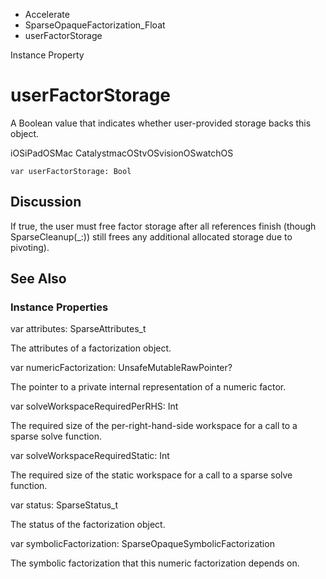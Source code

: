 

- Accelerate
- SparseOpaqueFactorization_Float
-  userFactorStorage 

Instance Property

# userFactorStorage

A Boolean value that indicates whether user-provided storage backs this object.

iOSiPadOSMac CatalystmacOStvOSvisionOSwatchOS

``` source
var userFactorStorage: Bool
```

## Discussion

If true, the user must free factor storage after all references finish (though SparseCleanup(_:)) still frees any additional allocated storage due to pivoting).

## See Also

### Instance Properties

var attributes: SparseAttributes_t

The attributes of a factorization object.

var numericFactorization: UnsafeMutableRawPointer?

The pointer to a private internal representation of a numeric factor.

var solveWorkspaceRequiredPerRHS: Int

The required size of the per-right-hand-side workspace for a call to a sparse solve function.

var solveWorkspaceRequiredStatic: Int

The required size of the static workspace for a call to a sparse solve function.

var status: SparseStatus_t

The status of the factorization object.

var symbolicFactorization: SparseOpaqueSymbolicFactorization

The symbolic factorization that this numeric factorization depends on.

